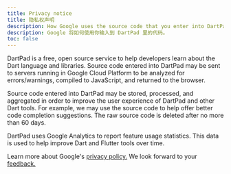 ```yaml
---
title: Privacy notice
title: 隐私权声明
description: How Google uses the source code that you enter into DartPad.
description: Google 将如何使用你输入到 DartPad 里的代码。
toc: false
---
```


DartPad is a free, open source service to help developers learn about the Dart
language and libraries. Source code entered into DartPad may be sent to servers
running in Google Cloud Platform to be analyzed for errors/warnings, compiled to
JavaScript, and returned to the browser.

Source code entered into DartPad may be stored, processed, and aggregated in
order to improve the user experience of DartPad and other Dart tools. For
example, we may use the source code to help offer better code completion
suggestions. The raw source code is deleted after no more than 60 days.

DartPad uses Google Analytics to report feature usage statistics.
This data is used to help improve Dart and Flutter tools over time.

Learn more about Google's [privacy
policy.](https://policies.google.com/privacy) We look forward to your
[feedback.](https://github.com/dart-lang/dart-pad/issues)
